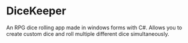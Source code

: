 # DiceKeeper
 An RPG dice rolling app made in windows forms with C#. Allows you to create custom dice and roll multiple different dice simultaneously.
